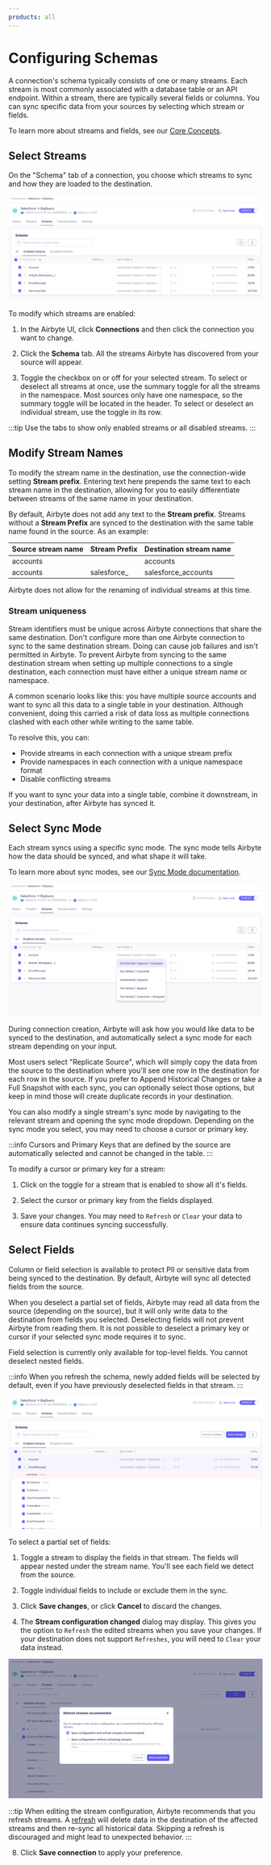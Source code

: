 ```yaml
---
products: all
---
```


# Configuring Schemas

A connection's schema typically consists of one or many streams. Each stream is most commonly associated with a database table or an API endpoint. Within a stream, there are typically several fields or columns. You can sync specific data from your sources by selecting which stream or fields.

To learn more about streams and fields, see our [Core Concepts](/using-airbyte/core-concepts/).

## Select Streams

On the "Schema" tab of a connection, you choose which streams to sync and how they are loaded to the destination.

![Enabled Streams](./assets/schema-tab-streams.png)

To modify which streams are enabled:

1. In the Airbyte UI, click **Connections** and then click the connection you want to change.

2. Click the **Schema** tab. All the streams Airbyte has discovered from your source will appear.

3. Toggle the checkbox on or off for your selected stream. To select or deselect all streams at once, use the summary toggle for all the streams in the namespace. Most sources only have one namespace, so the summary toggle will be located in the header. To select or deselect an individual stream, use the toggle in its row.

:::tip
Use the tabs to show only enabled streams or all disabled streams.
:::

## Modify Stream Names

To modify the stream name in the destination, use the connection-wide setting **Stream prefix**. Entering text here prepends the same text to each stream name in the destination, allowing for you to easily differentiate between streams of the same name in your destination.

By default, Airbyte does not add any text to the **Stream prefix**. Streams without a **Stream Prefix** are synced to the destination with the same table name found in the source. As an example:

| Source stream name | Stream Prefix | Destination stream name |
| ------------------ | ------------- | ----------------------- |
| accounts           |               | accounts                |
| accounts           | salesforce\_  | salesforce_accounts     |

Airbyte does not allow for the renaming of individual streams at this time.

### Stream uniqueness

Stream identifiers must be unique across Airbyte connections that share the same destination. Don't configure more than one Airbyte connection to sync to the same destination stream. Doing  can cause job failures and isn't permitted in Airbyte. To prevent Airbyte from syncing to the same destination stream when setting up multiple connections to a single destination, each connection must have either a unique stream name or namespace.

A common scenario looks like this: you have multiple source accounts and want to sync all this data to a single table in your destination. Although convenient, doing this carried a risk of data loss as multiple connections clashed with each other while writing to the same table.

To resolve this, you can:

- Provide streams in each connection with a unique stream prefix
- Provide namespaces in each connection with a unique namespace format
- Disable conflicting streams

If you want to sync your data into a single table, combine it downstream, in your destination, after Airbyte has synced it.

## Select Sync Mode

Each stream syncs using a specific sync mode. The sync mode tells Airbyte how the data should be synced, and what shape it will take.

To learn more about sync modes, see our [Sync Mode documentation](/using-airbyte/core-concepts/sync-modes/).

![Select Sync Mode](./assets/select-sync-mode.png)

During connection creation, Airbyte will ask how you would like data to be synced to the destination, and automatically select a sync mode for each stream depending on your input.

Most users select "Replicate Source", which will simply copy the data from the source to the destination where you'll see one row in the destination for each row in the source. If you prefer to Append Historical Changes or take a Full Snapshot with each sync, you can optionally select those options, but keep in mind those will create duplicate records in your destination.

You can also modify a single stream's sync mode by navigating to the relevant stream and opening the sync mode dropdown. Depending on the sync mode you select, you may need to choose a cursor or primary key.

:::info
Cursors and Primary Keys that are defined by the source are automatically selected and cannot be changed in the table.
:::

To modify a cursor or primary key for a stream:

1. Click on the toggle for a stream that is enabled to show all it's fields.

2. Select the cursor or primary key from the fields displayed.

3. Save your changes. You may need to `Refresh` or `Clear` your data to ensure data continues syncing successfully.

## Select Fields

Column or field selection is available to protect PII or sensitive data from being synced to the destination. By default, Airbyte will sync all detected fields from the source.

When you deselect a partial set of fields, Airbyte may read all data from the source (depending on the source), but it will only write data to the destination from fields you selected. Deselecting fields will not prevent Airbyte from reading them. It is not possible to deselect a primary key or cursor if your selected sync mode requires it to sync.

Field selection is currently only available for top-level fields. You cannot deselect nested fields.

:::info
When you refresh the schema, newly added fields will be selected by default, even if you have previously deselected fields in that stream.
:::

![Field Selection](./assets/field-selection.png)

To select a partial set of fields:

1. Toggle a stream to display the fields in that stream. The fields will appear nested under the stream name. You'll see each field we detect from the source.

2. Toggle individual fields to include or exclude them in the sync.

3. Click **Save changes**, or click **Cancel** to discard the changes.

4. The **Stream configuration changed** dialog may display. This gives you the option to `Refresh` the edited streams when you save your changes. If your destination does not support `Refreshes`, you will need to `Clear` your data instead.

![Refresh Modal](./assets/refresh-modal.png)

:::tip
When editing the stream configuration, Airbyte recommends that you refresh streams. A [refresh](/operator-guides/refreshes.md) will delete data in the destination of the affected streams and then re-sync all historical data. Skipping a refresh is discouraged and might lead to unexpected behavior.
:::

8. Click **Save connection** to apply your preference.
